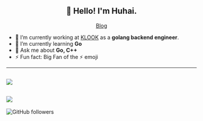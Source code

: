 <h2 align="center">👋 Hello! I'm Huhai.</h2>
<p align="center">
  <a href="https://www.ququ1002.com">Blog</a>
</p>


- 🔭 I’m currently working at [KLOOK](https://www.klook.com) as a **golang backend engineer**.
- 🌱 I’m currently learning **Go**
- 💬 Ask me about **Go, C++**
- ⚡ Fun fact: Big Fan of the :zap: emoji
---
![](https://github-readme-stats.vercel.app/api?username=mayandev&theme=dark)
---
![](https://visitor-badge.glitch.me/badge?page_id=zhulingbiezhi.zhulingbiezhi)
---
![GitHub followers](https://img.shields.io/github/followers/zhulingbiezhi?label=Follow&style=social)
